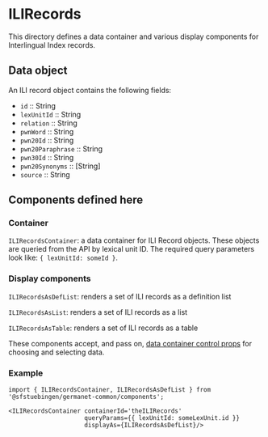 # ILIRecords

This directory defines a data container and various display components
for Interlingual Index records.

## Data object

An ILI record object contains the following fields:

  - `id` :: String
  - `lexUnitId` :: String
  - `relation` :: String
  - `pwnWord` :: String
  - `pwn20Id` :: String
  - `pwn20Paraphrase` :: String
  - `pwn30Id` :: String
  - `pwn20Synonyms` :: [String]
  - `source` :: String

## Components defined here

### Container

`ILIRecordsContainer`: a data container for ILI Record objects.
These objects are queried from the API by lexical unit ID.
The required query parameters look like: `{ lexUnitId: someId }`.

### Display components

`ILIRecordsAsDefList`: renders a set of ILI records as a
definition list 

`ILIRecordsAsList`: renders a set of ILI records as a list 

`ILIRecordsAsTable`: renders a set of ILI records as a table 

These components accept, and pass on, [data container control
props](../DataContainer#user-content-selecting-and-choosing-data-objects) for choosing and selecting data.

### Example

```
import { ILIRecordsContainer, ILIRecordsAsDefList } from '@sfstuebingen/germanet-common/components';

<ILIRecordsContainer containerId='theILIRecords'
                     queryParams={{ lexUnitId: someLexUnit.id }}
                     displayAs={ILIRecordsAsDefList}/>
```

